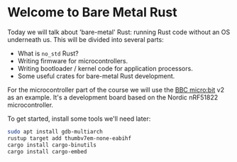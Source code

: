 # Welcome to Bare Metal Rust

Today we will talk about 'bare-metal' Rust: running Rust code without an OS underneath us. This will
be divided into several parts:

 * What is `no_std` Rust?
 * Writing firmware for microcontrollers.
 * Writing bootloader / kernel code for application processors.
 * Some useful crates for bare-metal Rust development.

For the microcontroller part of the course we will use the [BBC micro:bit](https://microbit.org/) v2
as an example. It's a development board based on the Nordic nRF51822 microcontroller.

To get started, install some tools we'll need later:

```bash
sudo apt install gdb-multiarch
rustup target add thumbv7em-none-eabihf
cargo install cargo-binutils
cargo install cargo-embed
```
